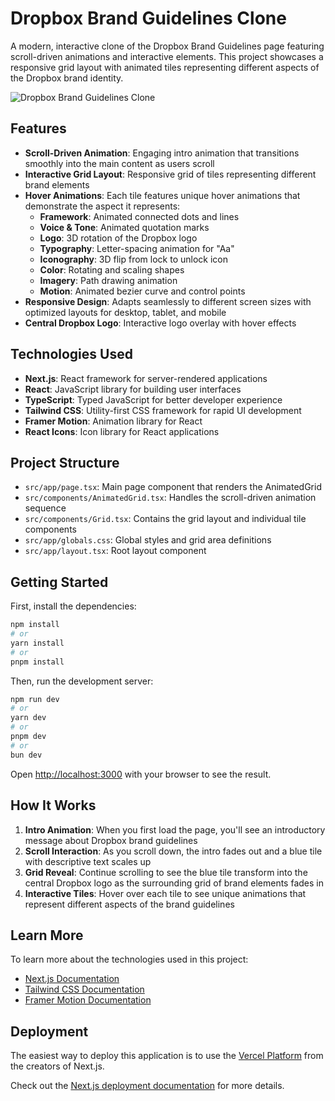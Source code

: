 # Dropbox Brand Guidelines Clone

A modern, interactive clone of the Dropbox Brand Guidelines page featuring scroll-driven animations and interactive elements. This project showcases a responsive grid layout with animated tiles representing different aspects of the Dropbox brand identity.

![Dropbox Brand Guidelines Clone](https://brand.dropbox.com)

## Features

- **Scroll-Driven Animation**: Engaging intro animation that transitions smoothly into the main content as users scroll
- **Interactive Grid Layout**: Responsive grid of tiles representing different brand elements
- **Hover Animations**: Each tile features unique hover animations that demonstrate the aspect it represents:
  - **Framework**: Animated connected dots and lines
  - **Voice & Tone**: Animated quotation marks
  - **Logo**: 3D rotation of the Dropbox logo
  - **Typography**: Letter-spacing animation for "Aa"
  - **Iconography**: 3D flip from lock to unlock icon
  - **Color**: Rotating and scaling shapes
  - **Imagery**: Path drawing animation
  - **Motion**: Animated bezier curve and control points
- **Responsive Design**: Adapts seamlessly to different screen sizes with optimized layouts for desktop, tablet, and mobile
- **Central Dropbox Logo**: Interactive logo overlay with hover effects

## Technologies Used

- **Next.js**: React framework for server-rendered applications
- **React**: JavaScript library for building user interfaces
- **TypeScript**: Typed JavaScript for better developer experience
- **Tailwind CSS**: Utility-first CSS framework for rapid UI development
- **Framer Motion**: Animation library for React
- **React Icons**: Icon library for React applications

## Project Structure

- `src/app/page.tsx`: Main page component that renders the AnimatedGrid
- `src/components/AnimatedGrid.tsx`: Handles the scroll-driven animation sequence
- `src/components/Grid.tsx`: Contains the grid layout and individual tile components
- `src/app/globals.css`: Global styles and grid area definitions
- `src/app/layout.tsx`: Root layout component

## Getting Started

First, install the dependencies:

```bash
npm install
# or
yarn install
# or
pnpm install
```

Then, run the development server:

```bash
npm run dev
# or
yarn dev
# or
pnpm dev
# or
bun dev
```

Open [http://localhost:3000](http://localhost:3000) with your browser to see the result.

## How It Works

1. **Intro Animation**: When you first load the page, you'll see an introductory message about Dropbox brand guidelines
2. **Scroll Interaction**: As you scroll down, the intro fades out and a blue tile with descriptive text scales up
3. **Grid Reveal**: Continue scrolling to see the blue tile transform into the central Dropbox logo as the surrounding grid of brand elements fades in
4. **Interactive Tiles**: Hover over each tile to see unique animations that represent different aspects of the brand guidelines

## Learn More

To learn more about the technologies used in this project:

- [Next.js Documentation](https://nextjs.org/docs)
- [Tailwind CSS Documentation](https://tailwindcss.com/docs)
- [Framer Motion Documentation](https://www.framer.com/motion/)

## Deployment

The easiest way to deploy this application is to use the [Vercel Platform](https://vercel.com/new) from the creators of Next.js.

Check out the [Next.js deployment documentation](https://nextjs.org/docs/app/building-your-application/deploying) for more details.

